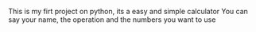This is my firt project on python, its a easy and simple calculator
You can say your name, the operation and the numbers you want to use

